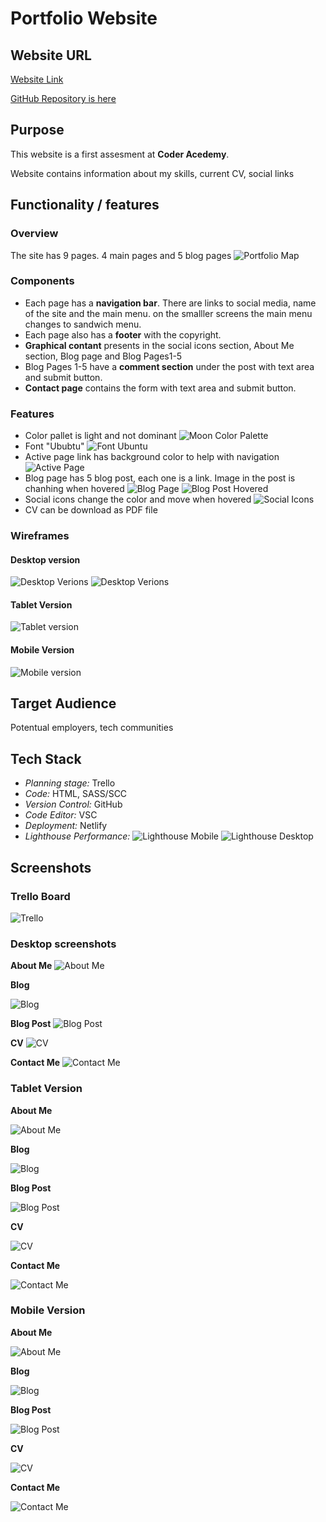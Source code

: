 # Portfolio Website

## Website URL
[Website Link](https://harmonious-vacherin-ab1779.netlify.app/)

[GitHub Repository is here](https://github.com/purplebus/portfolio)

## Purpose
This website is a first assesment at __Coder Acedemy__.

Website contains information about my skills, current CV, social links


## Functionality / features


### Overview
The site has 9 pages. 4 main pages and 5 blog pages
![Portfolio Map](docs/portfolio.map.png)

### Components
- Each page has a **navigation bar**. There are links to social media, name of the site and the main menu. on the smalller screens the main menu changes to sandwich menu.
- Each page also has a **footer** with the copyright.
- **Graphical contant** presents in the social icons section, About Me section, Blog page and Blog Pages1-5
- Blog Pages 1-5 have a **comment section** under the post with text area and submit button.
- **Contact page** contains the form with text area and submit button.

### Features
- Color pallet is light and not dominant ![Moon Color Palette](docs/colour-pallet.png)
- Font "Ububtu" ![Font Ubuntu](docs/font.png)
- Active page link has background color to help with navigation ![Active Page](docs/active_page.png)
- Blog page has 5 blog post, each one is a link. Image in the post is chanhing when hovered ![Blog Page](docs/blog.png) ![Blog Post Hovered](docs/blog_hover.png)
- Social icons change the color and move when hovered ![Social Icons](docs/social_icons.png)
- CV can be download as PDF file 

### Wireframes
#### Desktop version
![Desktop Verions](docs/wireframes_1.png)
![Desktop Verions](docs/wireframes_2.png)

#### Tablet Version
![Tablet version](docs/tablet_wireframes.png)

#### Mobile Version
![Mobile version](docs/wireframes_mobile.png)

## Target Audience
Potentual employers, tech communities


## Tech Stack
- _Planning stage:_ Trello
- _Code:_ HTML, SASS/SCC
- _Version Control:_ GitHub
- _Code Editor:_ VSC
- _Deployment:_ Netlify
- _Lighthouse Performance:_
![Lighthouse Mobile](docs/lighthouse_mobile.png)
![Lighthouse Desktop](docs/lighthouse_desktope.png)

## Screenshots

### Trello Board
![Trello](docs/trello.png)

### Desktop screenshots

**About Me** 
![About Me](docs/desktop_AboutMe.png)

**Blog** 

![Blog](docs/desktop_Blog.png)

**Blog Post** 
![Blog Post](docs/desktop_Blog_post.png)

**CV** 
![CV](docs/desktop_CV.png)

**Contact Me** 
![Contact Me](docs/desktop_Contact_Me.png)

### Tablet Version

**About Me** 

![About Me](docs/tablet_AboutMe.png)

**Blog** 

![Blog](docs/tablet_Blog.png)

**Blog Post** 

![Blog Post](docs/tablet_BlogPost.png)

**CV** 

![CV](docs/tablet_CV.png)

**Contact Me** 

![Contact Me](docs/tablet_ContactMe.png)


### Mobile Version

**About Me** 

![About Me](docs/mobile_AboutMe.png)

**Blog** 

![Blog](docs/mobile_Blog.png)

**Blog Post** 

![Blog Post](docs/mobile_BlogPost.png)

**CV** 

![CV](docs/mobile_CV.png)

**Contact Me** 

![Contact Me](docs/mobile_contact.png)





